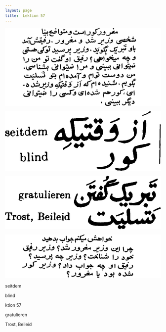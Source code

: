 ```yaml
---
layout: page
title:  Lektion 57
---
```



![image](assets/s/145.png-02.png)

![image](assets/s/2col/145.png-05_1L.png)

![image](assets/s/2col/145.png-05_2R.png)

![image](assets/s/145.png-06.png)

seitdem

blind



ktion 57

gratulieren

Trost, Beileid




